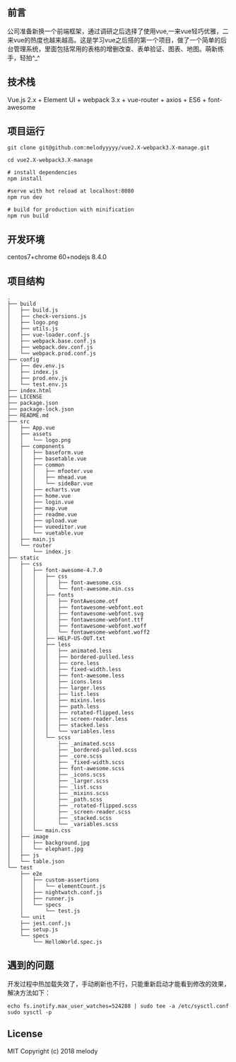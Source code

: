 ## 前言
公司准备新换一个前端框架，通过调研之后选择了使用vue,一来vue轻巧优雅，二来vue的热度也越来越高。这是学习vue之后搭的第一个项目，做了一个简单的后台管理系统，里面包括常用的表格的增删改查、表单验证、图表、地图。萌新练手，轻拍^_^
## 技术栈
Vue.js 2.x + Element UI + webpack 3.x + vue-router + axios + ES6 + font-awesome
## 项目运行
	git clone git@github.com:melodyyyyy/vue2.X-webpack3.X-manage.git

	cd vue2.X-webpack3.X-manage

	# install dependencies
	npm install

	#serve with hot reload at localhost:8080
	npm run dev

	# build for production with minification
	npm run build

## 开发环境
centos7+chrome 60+nodejs 8.4.0
## 项目结构
	.
	├── build
	│   ├── build.js
	│   ├── check-versions.js
	│   ├── logo.png
	│   ├── utils.js
	│   ├── vue-loader.conf.js
	│   ├── webpack.base.conf.js
	│   ├── webpack.dev.conf.js
	│   └── webpack.prod.conf.js
	├── config
	│   ├── dev.env.js
	│   ├── index.js
	│   ├── prod.env.js
	│   └── test.env.js
	├── index.html
	├── LICENSE
	├── package.json
	├── package-lock.json
	├── README.md
	├── src
	│   ├── App.vue
	│   ├── assets
	│   │   └── logo.png
	│   ├── components
	│   │   ├── baseform.vue
	│   │   ├── basetable.vue
	│   │   ├── common
	│   │   │   ├── mfooter.vue
	│   │   │   ├── mhead.vue
	│   │   │   └── sideBar.vue
	│   │   ├── echarts.vue
	│   │   ├── home.vue
	│   │   ├── login.vue
	│   │   ├── map.vue
	│   │   ├── readme.vue
	│   │   ├── upload.vue
	│   │   ├── vueeditor.vue
	│   │   └── vuetable.vue
	│   ├── main.js
	│   └── router
	│       └── index.js
	├── static
	│   ├── css
	│   │   ├── font-awesome-4.7.0
	│   │   │   ├── css
	│   │   │   │   ├── font-awesome.css
	│   │   │   │   └── font-awesome.min.css
	│   │   │   ├── fonts
	│   │   │   │   ├── FontAwesome.otf
	│   │   │   │   ├── fontawesome-webfont.eot
	│   │   │   │   ├── fontawesome-webfont.svg
	│   │   │   │   ├── fontawesome-webfont.ttf
	│   │   │   │   ├── fontawesome-webfont.woff
	│   │   │   │   └── fontawesome-webfont.woff2
	│   │   │   ├── HELP-US-OUT.txt
	│   │   │   ├── less
	│   │   │   │   ├── animated.less
	│   │   │   │   ├── bordered-pulled.less
	│   │   │   │   ├── core.less
	│   │   │   │   ├── fixed-width.less
	│   │   │   │   ├── font-awesome.less
	│   │   │   │   ├── icons.less
	│   │   │   │   ├── larger.less
	│   │   │   │   ├── list.less
	│   │   │   │   ├── mixins.less
	│   │   │   │   ├── path.less
	│   │   │   │   ├── rotated-flipped.less
	│   │   │   │   ├── screen-reader.less
	│   │   │   │   ├── stacked.less
	│   │   │   │   └── variables.less
	│   │   │   └── scss
	│   │   │       ├── _animated.scss
	│   │   │       ├── _bordered-pulled.scss
	│   │   │       ├── _core.scss
	│   │   │       ├── _fixed-width.scss
	│   │   │       ├── font-awesome.scss
	│   │   │       ├── _icons.scss
	│   │   │       ├── _larger.scss
	│   │   │       ├── _list.scss
	│   │   │       ├── _mixins.scss
	│   │   │       ├── _path.scss
	│   │   │       ├── _rotated-flipped.scss
	│   │   │       ├── _screen-reader.scss
	│   │   │       ├── _stacked.scss
	│   │   │       └── _variables.scss
	│   │   └── main.css
	│   ├── image
	│   │   ├── background.jpg
	│   │   └── elephant.jpg
	│   ├── js
	│   └── table.json
	└── test
	    ├── e2e
	    │   ├── custom-assertions
	    │   │   └── elementCount.js
	    │   ├── nightwatch.conf.js
	    │   ├── runner.js
	    │   └── specs
	    │       └── test.js
	    └── unit
		├── jest.conf.js
		├── setup.js
		└── specs
		    └── HelloWorld.spec.js

## 遇到的问题
开发过程中热加载失效了，手动刷新也不行，只能重新启动才能看到修改的效果，解决方法如下：

	echo fs.inotify.max_user_watches=524288 | sudo tee -a /etc/sysctl.conf
	sudo sysctl -p
## License
MIT Copyright (c) 2018 melody

